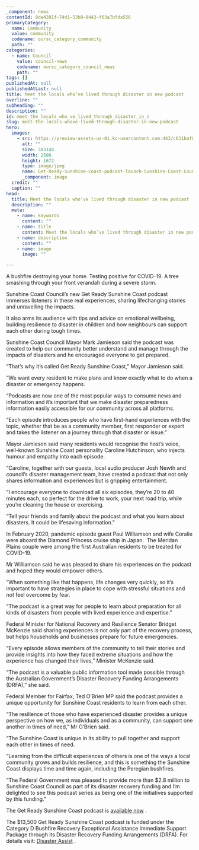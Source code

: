 ```yaml
---
_component: news
contentId: 8de4391f-74d1-53b9-8443-f63a7bfda556
primaryCategory:
  name: Community
  value: community
  codename: oursc_category_community
  path: ""
categories:
  - name: Council
    value: council-news
    codename: oursc_category_council_news
    path: ""
tags: []
publishedAt: null
publishedAtLast: null
title: Meet the locals who’ve lived through disaster in new podcast
overline: ""
subheading: ""
description: ""
id: meet_the_locals_who_ve_lived_through_disaster_in_n
slug: meet-the-locals-whove-lived-through-disaster-in-new-podcast
hero:
  images:
    - src: https://preview-assets-us-01.kc-usercontent.com:443/c631baf8-1b46-001f-580c-d0001b68b4a8/24dd086d-fc3a-4c67-b361-4cacda1714a4/Get-Ready-Sunshine-Coast-podcast-launch-Sunshine-Coast-Council-Mayor-Mark-Jamieson-Sunshine-Coast-Council-Disaster-Coordinator-Cathy-Buck-and-Audio-Producer-Josh-Newth.-.jpg
      alt: ""
      size: 383144
      width: 2508
      height: 1672
      type: image/jpeg
      name: Get-Ready-Sunshine-Coast-podcast-launch-Sunshine-Coast-Council-Mayor-Mark-Jamieson-Sunshine-Coast-Council-Disaster-Coordinator-Cathy-Buck-and-Audio-Producer-Josh-Newth.-.jpg
      _component: image
  credit: ""
  caption: ""
head:
  title: Meet the locals who’ve lived through disaster in new podcast
  description: ""
  meta:
    - name: keywords
      content: ""
    - name: title
      content: Meet the locals who’ve lived through disaster in new podcast
    - name: description
      content: ""
    - name: image
      image: ""

---
```

A bushfire destroying your home. Testing positive for COVID-19. A tree smashing through your front verandah during a severe storm. 

Sunshine Coast Council’s new Get Ready Sunshine Coast podcast immerses listeners in these real experiences, sharing lifechanging stories and unravelling the impacts. 

It also arms its audience with tips and advice on emotional wellbeing, building resilience to disaster in children and how neighbours can support each other during tough times. 

Sunshine Coast Council Mayor Mark Jamieson said the podcast was created to help our community better understand and manage through the impacts of disasters and he encouraged everyone to get prepared.  

“That’s why it’s called Get Ready Sunshine Coast,” Mayor Jamieson said.

“We want every resident to make plans and know exactly what to do when a disaster or emergency happens.

“Podcasts are now one of the most popular ways to consume news and information and it’s important that we make disaster preparedness information easily accessible for our community across all platforms.

“Each episode introduces people who have first-hand experiences with the topic, whether that be as a community member, first responder or expert and takes the listener on a journey through that disaster or issue.”

Mayor Jamieson said many residents would recognise the host’s voice, well-known Sunshine Coast personality Caroline Hutchinson, who injects humour and empathy into each episode.

“Caroline, together with our guests, local audio producer Josh Newth and council’s disaster management team, have created a podcast that not only shares information and experiences but is gripping entertainment.

“I encourage everyone to download all six episodes, they’re 20 to 40 minutes each, so perfect for the drive to work, your next road trip, while you’re cleaning the house or exercising.

“Tell your friends and family about the podcast and what you learn about disasters. It could be lifesaving information.”

In February 2020, pandemic episode guest Paul Williamson and wife Coralie were aboard the Diamond Princess cruise ship in Japan.  The Meridan Plains couple were among the first Australian residents to be treated for COVID-19.

Mr Williamson said he was pleased to share his experiences on the podcast and hoped they would empower others.

“When something like that happens, life changes very quickly, so it’s important to have strategies in place to cope with stressful situations and not feel overcome by fear.

“The podcast is a great way for people to learn about preparation for all kinds of disasters from people with lived experience and expertise.”

Federal Minister for National Recovery and Resilience Senator Bridget McKenzie said sharing experiences is not only part of the recovery process, but helps households and businesses prepare for future emergencies.

“Every episode allows members of the community to tell their stories and provide insights into how they faced extreme situations and how the experience has changed their lives,” Minister McKenzie said.

“The podcast is a valuable public information tool made possible through the Australian Government’s Disaster Recovery Funding Arrangements (DRFA),” she said.

Federal Member for Fairfax, Ted O’Brien MP said the podcast provides a unique opportunity for Sunshine Coast residents to learn from each other.

“The resilience of those who have experienced disaster provides a unique perspective on how we, as individuals and as a community, can support one another in times of need,” Mr O’Brien said.

“The Sunshine Coast is unique in its ability to pull together and support each other in times of need.

“Learning from the difficult experiences of others is one of the ways a local community grows and builds resilience, and this is something the Sunshine Coast displays time and time again, including the Peregian bushfires.

“The Federal Government was pleased to provide more than $2.8 million to Sunshine Coast Council as part of its disaster recovery funding and I’m delighted to see this podcast series as being one of the initiatives supported by this funding.”

The Get Ready Sunshine Coast podcast is [available now](https://oursc.com.au/community/get-ready-sunshine-coast-podcast)
.

The $13,500 Get Ready Sunshine Coast podcast is funded under the Category D Bushfire Recovery Exceptional Assistance Immediate Support Package through its Disaster Recovery Funding Arrangements (DRFA). For details visit: [Disaster Assist](https://www.disasterassist.gov.au/Documents/Natural-Disaster-Relief-and-Recovery-Arrangements/drfa-factsheet.PDF)
.
